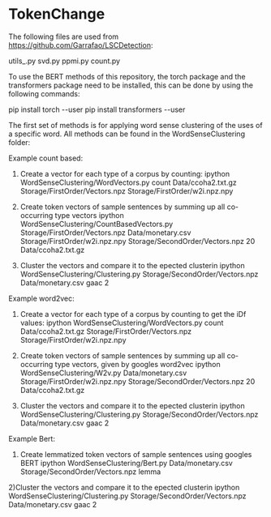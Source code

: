 # TokenChange


The following files are used from https://github.com/Garrafao/LSCDetection:

utils_.py
svd.py
ppmi.py 
count.py 


To use the BERT methods of this repository, the torch package and the transformers package need to be installed, this can be done by using the following commands: 

pip install torch --user
pip install transformers --user





The first set of methods is for applying word sense clustering of the uses of a specific word. All methods can be found in the WordSenseClustering folder: 


Example count based: 

1) Create a vector for each type of a corpus by counting:
ipython WordSenseClustering/WordVectors.py count Data/ccoha2.txt.gz Storage/FirstOrder/Vectors.npz Storage/FirstOrder/w2i.npz.npy

2) Create token vectors of sample sentences by summing up all co-occurring type vectors
ipython WordSenseClustering/CountBasedVectors.py Storage/FirstOrder/Vectors.npz Data/monetary.csv Storage/FirstOrder/w2i.npz.npy Storage/SecondOrder/Vectors.npz 20 Data/ccoha2.txt.gz

3) Cluster the vectors and compare it to the epected clusterin 
ipython WordSenseClustering/Clustering.py Storage/SecondOrder/Vectors.npz Data/monetary.csv gaac 2




Example word2vec: 

1) Create a vector for each type of a corpus by counting to get the iDf values: 
ipython WordSenseClustering/WordVectors.py count Data/ccoha2.txt.gz Storage/FirstOrder/Vectors.npz Storage/FirstOrder/w2i.npz.npy

2) Create token vectors of sample sentences by summing up all co-occurring type vectors, given by googles word2vec
ipython WordSenseClustering/W2v.py Data/monetary.csv Storage/FirstOrder/w2i.npz.npy Storage/SecondOrder/Vectors.npz 20 Data/ccoha2.txt.gz

3) Cluster the vectors and compare it to the epected clusterin 
ipython WordSenseClustering/Clustering.py Storage/SecondOrder/Vectors.npz Data/monetary.csv gaac 2




Example Bert:

1) Create lemmatized token vectors of sample sentences using googles BERT
ipython WordSenseClustering/Bert.py Data/monetary.csv Storage/SecondOrder/Vectors.npz lemma

2)Cluster the vectors and compare it to the epected clusterin 
ipython WordSenseClustering/Clustering.py Storage/SecondOrder/Vectors.npz Data/monetary.csv gaac 2


















